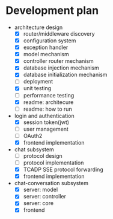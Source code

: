 # Development plan

- architecture design
  - [x] router/middleware discovery
  - [x] configuration system
  - [x] exception handler
  - [x] model mechanism
  - [x] controller router mechanism
  - [x] database injection mechanism
  - [x] database initialization mechanism
  - [ ] deployment
  - [x] unit testing
  - [ ] performance testing
  - [x] readme: architecure
  - [ ] readme: how to run

- login and authentication
  - [x] session token(jwt)
  - [ ] user management
  - [ ] OAuth2
  - [x] frontend implementation

- chat subsystem
  - [ ] protocol design
  - [ ] protocol implementation
  - [x] TCADP SSE protocol forwarding
  - [x] frontend implementation

- chat-conversation subsystem
  - [x] server: model
  - [x] server: controller
  - [x] server: core
  - [x] frontend
